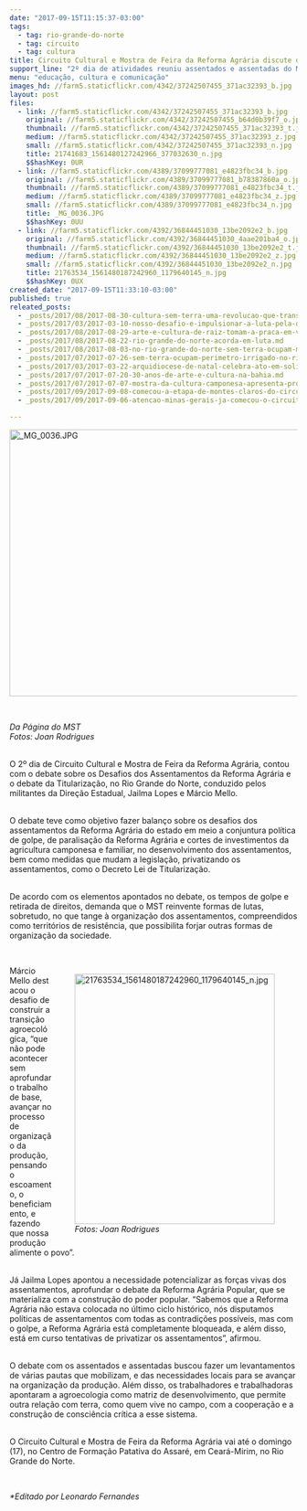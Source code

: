 ```yaml
---
date: "2017-09-15T11:15:37-03:00"
tags:
  - tag: rio-grande-do-norte
  - tag: circuito
  - tag: cultura
title: Circuito Cultural e Mostra de Feira da Reforma Agrária discute desafios do MST no Rio Grande do Norte
support_line: "2º dia de atividades reuniu assentados e assentadas do MST no estado para debater as necessidades locais, as estratégias para o avanço da produção e a resistência aos retrocessos do governo golpista. "
menu: "educação, cultura e comunicação"
images_hd: //farm5.staticflickr.com/4342/37242507455_371ac32393_b.jpg
layout: post
files:
  - link: //farm5.staticflickr.com/4342/37242507455_371ac32393_b.jpg
    original: //farm5.staticflickr.com/4342/37242507455_b64d0b39f7_o.jpg
    thumbnail: //farm5.staticflickr.com/4342/37242507455_371ac32393_t.jpg
    medium: //farm5.staticflickr.com/4342/37242507455_371ac32393_z.jpg
    small: //farm5.staticflickr.com/4342/37242507455_371ac32393_n.jpg
    title: 21741683_1561480127242966_377032630_n.jpg
    $$hashKey: 0UR
  - link: //farm5.staticflickr.com/4389/37099777081_e4823fbc34_b.jpg
    original: //farm5.staticflickr.com/4389/37099777081_b78387860a_o.jpg
    thumbnail: //farm5.staticflickr.com/4389/37099777081_e4823fbc34_t.jpg
    medium: //farm5.staticflickr.com/4389/37099777081_e4823fbc34_z.jpg
    small: //farm5.staticflickr.com/4389/37099777081_e4823fbc34_n.jpg
    title: _MG_0036.JPG
    $$hashKey: 0UU
  - link: //farm5.staticflickr.com/4392/36844451030_13be2092e2_b.jpg
    original: //farm5.staticflickr.com/4392/36844451030_4aae201ba4_o.jpg
    thumbnail: //farm5.staticflickr.com/4392/36844451030_13be2092e2_t.jpg
    medium: //farm5.staticflickr.com/4392/36844451030_13be2092e2_z.jpg
    small: //farm5.staticflickr.com/4392/36844451030_13be2092e2_n.jpg
    title: 21763534_1561480187242960_1179640145_n.jpg
    $$hashKey: 0UX
created_date: "2017-09-15T11:33:10-03:00"
published: true
releated_posts:
  - _posts/2017/08/2017-08-30-cultura-sem-terra-uma-revolucao-que-transpoe-barreiras.md
  - _posts/2017/03/2017-03-10-nosso-desafio-e-impulsionar-a-luta-pela-democratizacao-da-comunicacao.md
  - _posts/2017/08/2017-08-29-arte-e-cultura-de-raiz-tomam-a-praca-em-valadares.md
  - _posts/2017/08/2017-08-22-rio-grande-do-norte-acorda-em-luta.md
  - _posts/2017/08/2017-08-03-no-rio-grande-do-norte-sem-terra-ocupam-mais-um-local-no-perimetro-irrigado-do-apodi.md
  - _posts/2017/07/2017-07-26-sem-terra-ocupam-perimetro-irrigado-no-rio-grande-do-norte.md
  - _posts/2017/03/2017-03-22-arquidiocese-de-natal-celebra-ato-em-solidariedade-ao-mst.md
  - _posts/2017/07/2017-07-20-30-anos-de-arte-e-cultura-na-bahia.md
  - _posts/2017/07/2017-07-07-mostra-da-cultura-camponesa-apresenta-producao-dos-assentamentos-do-mato-grosso-do-sul.md
  - _posts/2017/09/2017-09-08-comecou-a-etapa-de-montes-claros-do-circuito-mineiro-de-arte-e-cultura-da-reforma-agraria.md
  - _posts/2017/09/2017-09-06-atencao-minas-gerais-ja-comecou-o-circuito-mineiro-de-arte-e-cultura-da-reforma-agraria.md

---
```

<p><img alt="_MG_0036.JPG" height="467" src="//farm5.staticflickr.com/4389/37099777081_e4823fbc34_b.jpg" width="700" /></p>

<p>&nbsp;</p>

<p><i>Da P&aacute;gina do MST</i><br />
<em>Fotos: Joan Rodrigues</em></p>

<p><br />
O 2&ordm; dia de Circuito Cultural e Mostra de Feira da Reforma Agr&aacute;ria, contou com o debate sobre os Desafios dos Assentamentos da Reforma Agr&aacute;ria e o debate da Titulariza&ccedil;&atilde;o, no Rio Grande do Norte, conduzido pelos militantes da Dire&ccedil;&atilde;o Estadual, Jailma Lopes e M&aacute;rcio Mello.</p>

<p><br />
O debate teve como objetivo fazer balan&ccedil;o sobre os desafios dos assentamentos da Reforma Agr&aacute;ria do estado&nbsp;em meio a conjuntura pol&iacute;tica de golpe, de paralisa&ccedil;&atilde;o da&nbsp;Reforma Agr&aacute;ria e cortes de investimentos da agricultura camponesa e familiar, no desenvolvimento dos assentamentos, bem como medidas que mudam a legisla&ccedil;&atilde;o, privatizando&nbsp;os assentamentos, como o Decreto Lei de Titulariza&ccedil;&atilde;o.</p>

<p><br />
De acordo com os elementos apontados no debate, os tempos de golpe e retirada de direitos, demanda que o MST reinvente formas de lutas, sobretudo, no que tange &agrave;&nbsp;organiza&ccedil;&atilde;o dos assentamentos, compreendidos como territ&oacute;rios de resist&ecirc;ncia, que possibilita forjar outras formas de organiza&ccedil;&atilde;o da sociedade.</p>

<p>&nbsp;</p>

<figure class="image" style="float:right"><img alt="21763534_1561480187242960_1179640145_n.jpg" height="438" src="//farm5.staticflickr.com/4392/36844451030_13be2092e2_b.jpg" width="350" />
<figcaption><em>Fotos: Joan Rodrigues</em></figcaption>
</figure>

<p>M&aacute;rcio Mello&nbsp;destacou o desafio de construir a transi&ccedil;&atilde;o agroecol&oacute;gica, &ldquo;que n&atilde;o pode acontecer sem aprofundar o trabalho de base, avan&ccedil;ar no processo de organiza&ccedil;&atilde;o da produ&ccedil;&atilde;o, pensando o escoamento, o beneficiamento, e fazendo que nossa produ&ccedil;&atilde;o alimente o povo&rdquo;.</p>

<p><br />
J&aacute; Jailma Lopes&nbsp;apontou a necessidade potencializar as for&ccedil;as vivas dos assentamentos, aprofundar o debate da Reforma Agr&aacute;ria Popular, que se materializa com a constru&ccedil;&atilde;o do poder popular. &ldquo;Sabemos que a Reforma Agr&aacute;ria n&atilde;o estava colocada no &uacute;ltimo ciclo hist&oacute;rico, n&oacute;s disputamos pol&iacute;ticas de assentamentos&nbsp;com todas as contradi&ccedil;&otilde;es poss&iacute;veis, mas com o golpe, a Reforma Agr&aacute;ria est&aacute; completamente bloqueada, e al&eacute;m disso, est&aacute; em curso tentativas de privatizar os assentamentos&rdquo;, afirmou.</p>

<p><br />
O debate com os assentados e&nbsp;assentadas buscou fazer um&nbsp;levantamentos de v&aacute;rias pautas que mobilizam, e das necessidades locais para se avan&ccedil;ar na organiza&ccedil;&atilde;o da produ&ccedil;&atilde;o. Al&eacute;m disso, os trabalhadores e trabalhadoras apontaram a agroecologia como matriz de desenvolvimento, que permite outra rela&ccedil;&atilde;o com terra, como quem vive no campo, com a coopera&ccedil;&atilde;o e a constru&ccedil;&atilde;o de consci&ecirc;ncia cr&iacute;tica a esse sistema.</p>

<p><br />
O&nbsp;Circuito Cultural e Mostra de Feira da Reforma Agr&aacute;ria vai at&eacute; o domingo (17), no Centro de Forma&ccedil;&atilde;o Patativa do Assar&eacute;, em Cear&aacute;-Mirim, no Rio Grande do Norte.&nbsp;</p>

<p>&nbsp;</p>

<p><em>*Editado por Leonardo Fernandes</em></p>
